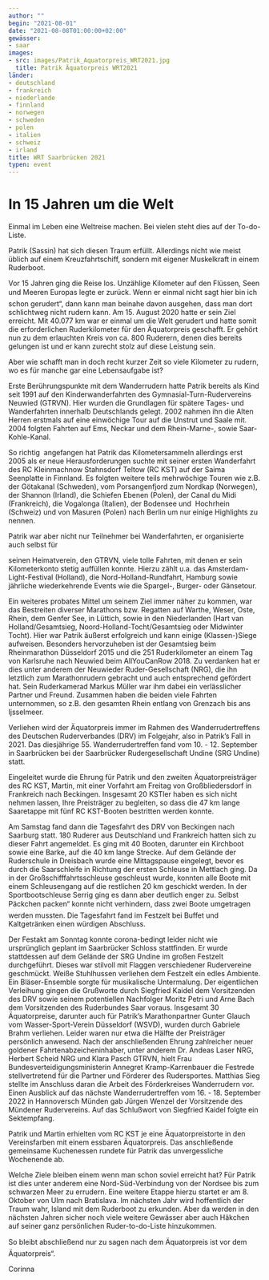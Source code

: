 ```yaml
---
author: ""
begin: "2021-08-01"
date: "2021-08-08T01:00:00+02:00"
gewässer:
- saar
images:
- src: images/Patrik_Aquatorpreis_WRT2021.jpg
  title: Patrik Äquatorpreis WRT2021
länder:
- deutschland
- frankreich
- niederlande
- finnland
- norwegen
- schweden
- polen
- italien
- schweiz
- irland
title: WRT Saarbrücken 2021
typen: event
---
```




# In 15 Jahren um die Welt


Einmal im Leben eine Weltreise machen. Bei vielen steht dies auf der To-do-Liste.

Patrik (Sassin) hat sich diesen Traum erfüllt. Allerdings nicht wie meist üblich auf einem Kreuzfahrtschiff, sondern mit eigener Muskelkraft in einem Ruderboot.

Vor 15 Jahren ging die Reise los. Unzählige Kilometer auf den Flüssen, Seen und Meeren Europas legte er zurück. Wenn er einmal nicht sagt hier bin ich schon gerudert“, dann kann man beinahe davon ausgehen, dass man dort schlichtweg nicht rudern kann. Am 15. August 2020 hatte er sein Ziel erreicht. Mit 40.077 km war er einmal um die Welt gerudert und hatte somit die erforderlichen Ruderkilometer für den Äquatorpreis geschafft. Er gehört nun zu dem erlauchten Kreis von ca. 800 Ruderern, denen dies bereits gelungen ist und er kann zurecht stolz auf diese Leistung sein.

Aber wie schafft man in doch recht kurzer Zeit so viele Kilometer zu rudern, wo es für manche gar eine Lebensaufgabe ist?

Erste Berührungspunkte mit dem Wanderrudern hatte Patrik bereits als Kind seit 1991 auf den Kinderwanderfahrten des Gymnasial-Turn-Rudervereins Neuwied (GTRVN). Hier wurden die Grundlagen für spätere Tages- und Wanderfahrten innerhalb Deutschlands gelegt. 2002 nahmen ihn die Alten Herren erstmals auf eine einwöchige Tour auf die Unstrut und Saale mit. 2004 folgten Fahrten auf Ems, Neckar und dem Rhein-Marne-, sowie Saar-Kohle-Kanal.

So richtig  angefangen hat Patrik das Kilometersammeln allerdings erst 2005 als er neue Herausforderungen suchte mit seiner ersten Wanderfahrt des RC Kleinmachnow Stahnsdorf Teltow (RC KST) auf der Saima Seenplatte in Finnland. Es folgten weitere teils mehrwöchige Touren wie z.B. der Götakanal (Schweden), vom Porsangenfjord zum Nordkap (Norwegen), der Shannon (Irland), die Schiefen Ebenen (Polen), der Canal du Midi (Frankreich), die Vogalonga (Italien), der Bodensee und  Hochrhein (Schweiz) und von Masuren (Polen) nach Berlin um nur einige Highlights zu nennen.

Patrik war aber nicht nur Teilnehmer bei Wanderfahrten, er organisierte auch selbst für

seinen Heimatverein, den GTRVN, viele tolle Fahrten, mit denen er sein Kilometerkonto stetig auffüllen konnte. Hierzu zählt u.a. das Amsterdam-Light-Festival (Holland), die Nord-Holland-Rundfahrt, Hamburg sowie jährliche wiederkehrende Events wie die Spargel-, Burger- oder Gänsetour.

Ein weiteres probates Mittel um seinem Ziel immer näher zu kommen, war das Bestreiten diverser Marathons bzw. Regatten auf Warthe, Weser, Oste, Rhein, dem Genfer See, in Lüttich, sowie in den Niederlanden (Hart van Holland/Gesamtsieg, Noord-Holland-Tocht/Gesamtsieg oder Midwinter Tocht). Hier war Patrik äußerst erfolgreich und kann einige (Klassen-)Siege aufweisen. Besonders hervorzuheben ist der Gesamtsieg beim Rheinmarathon Düsseldorf 2015 und die 251 Ruderkilometer an einem Tag von Karlsruhe nach Neuwied beim AllYouCanRow 2018. Zu verdanken hat er dies unter anderem der Neuwieder Ruder-Gesellschaft (NRG), die ihn letztlich zum Marathonrudern gebracht und auch entsprechend gefördert hat. Sein Ruderkamerad Markus Müller war ihm dabei ein verlässlicher Partner und Freund. Zusammen haben die beiden viele Fahrten unternommen, so z.B. den gesamten Rhein entlang von Grenzach bis ans Ijsselmeer.

Verliehen wird der Äquatorpreis immer im Rahmen des Wanderrudertreffens des Deutschen Ruderverbandes (DRV) im Folgejahr, also in Patrik’s Fall in 2021. Das diesjährige 55. Wanderrudertreffen fand vom 10. - 12. September in Saarbrücken bei der Saarbrücker Rudergesellschaft Undine (SRG Undine) statt.

Eingeleitet wurde die Ehrung für Patrik und den zweiten Äquatorpreisträger des RC KST, Martin, mit einer Vorfahrt am Freitag von Großbliedersdorf in Frankreich nach Beckingen. Insgesamt 20 KSTler haben es sich nicht nehmen lassen, Ihre Preisträger zu begleiten, so dass die 47 km lange Saaretappe mit fünf RC KST-Booten bestritten werden konnte.

Am Samstag fand dann die Tagesfahrt des DRV von Beckingen nach Saarburg statt. 180 Ruderer aus Deutschland und Frankreich hatten sich zu dieser Fahrt angemeldet. Es ging mit 40 Booten, darunter ein Kirchboot sowie eine Barke, auf die 40 km lange Strecke. Auf dem Gelände der Ruderschule in Dreisbach wurde eine Mittagspause eingelegt, bevor es durch die Saarschleife in Richtung der ersten Schleuse in Mettlach ging. Da in der Großschifffahrtsschleuse geschleust wurde, konnten alle Boote mit einem Schleusengang auf die restlichen 20 km geschickt werden. In der Sportbootschleuse Serrig ging es dann aber deutlich enger zu. Selbst Päckchen packen“ konnte nicht verhindern, dass zwei Boote umgetragen werden mussten. Die Tagesfahrt fand im Festzelt bei Buffet und Kaltgetränken einen würdigen Abschluss.

Der Festakt am Sonntag konnte corona-bedingt leider nicht wie ursprünglich geplant im Saarbrücker Schloss stattfinden. Er wurde stattdessen auf dem Gelände der SRG Undine im großen Festzelt durchgeführt. Dieses war stilvoll mit Flaggen verschiedener Rudervereine geschmückt. Weiße Stuhlhussen verliehen dem Festzelt ein edles Ambiente. Ein Bläser-Ensemble sorgte für musikalische Untermalung. Der eigentlichen Verleihung gingen die Grußworte durch Siegfried Kaidel dem Vorsitzenden des DRV sowie seinem potentiellen Nachfolger Moritz Petri und Arne Bach dem Vorsitzenden des Ruderbundes Saar voraus. Insgesamt 30 Äquatorpreise, darunter auch für Patrik’s Marathonpartner Gunter Glauch vom Wasser-Sport-Verein Düsseldorf (WSVD), wurden durch Gabriele Brahm verliehen. Leider waren nur etwa die Hälfte der Preisträger persönlich anwesend. Nach der anschließenden Ehrung zahlreicher neuer goldener Fahrtenabzeicheninhaber, unter anderem Dr. Andeas Laser NRG, Herbert Scheid NRG und Klara Pasch GTRVN, hielt Frau Bundesverteidigungsministerin Annegret Kramp-Karrenbauer die Festrede stellvertretend für die Partner und Förderer des Rudersportes. Matthias Sieg stellte im Anschluss daran die Arbeit des Förderkreises Wanderrudern vor. Einen Ausblick auf das nächste Wanderrudertreffen vom 16. - 18. September 2022 in Hannoversch Münden gab Jürgen Wenzel der Vorsitzende des Mündener Rudervereins. Auf das Schlußwort von Siegfried Kaidel folgte ein Sektempfang.

Patrik und Martin erhielten vom RC KST je eine Äquatorpreistorte in den Vereinsfarben mit einem essbaren Äquatorpreis. Das anschließende gemeinsame Kuchenessen rundete für Patrik das unvergessliche Wochenende ab.

Welche Ziele bleiben einem wenn man schon soviel erreicht hat? Für Patrik ist dies unter anderem eine Nord-Süd-Verbindung von der Nordsee bis zum schwarzen Meer zu errudern. Eine weitere Etappe hierzu startet er am 8. Oktober von Ulm nach Bratislava. Im nächsten Jahr wird hoffentlich der Traum wahr, Island mit dem Ruderboot zu erkunden. Aber da werden in den nächsten Jahren sicher noch viele weitere Gewässer aber auch Häkchen auf seiner ganz persönlichen Ruder-to-do-Liste hinzukommen.

So bleibt abschließend nur zu sagen nach dem Äquatorpreis ist vor dem Äquatorpreis“.

Corinna
